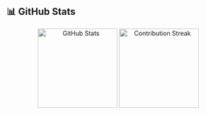 ## 📊 GitHub Stats

<div align="center">

  <!-- Minimal stats card (no rank, no stars/commits/pr/issues/contribs) -->
  <img src="https://github-readme-stats.vercel.app/api?username=usherkielvin&show_icons=true&theme=tokyonight&hide_border=true&bg_color=0D1117&title_color=00FF88&icon_color=00FF88&text_color=FFFFFF&hide=stars,commits,prs,issues,contribs,rank" alt="GitHub Stats" height="180" />
  
  <!-- Contribution streak card -->
  <img src="https://github-readme-streak-stats.herokuapp.com/?user=usherkielvin&theme=tokyonight&hide_border=true&background=0D1117&stroke=00FF88&ring=00FF88&fire=00FF88&currStreakNum=FFFFFF&sideNums=FFFFFF&currStreakLabel=00FF88&sideLabels=FFFFFF&dates=FFFFFF" alt="Contribution Streak" height="180" />

</div>
